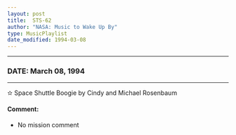 ```yaml
---
layout: post
title:  STS-62
author: "NASA: Music to Wake Up By"
type: MusicPlaylist
date_modified: 1994-03-08
---
```


----
### DATE: March 08, 1994
----
✫ Space Shuttle Boogie by Cindy and Michael Rosenbaum

#### Comment:
* No mission comment
